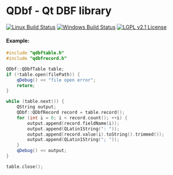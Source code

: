 # QDbf - Qt DBF library
[![Linux Build Status](https://travis-ci.org/IvanPinezhaninov/QDbf.svg?branch=master)](https://travis-ci.org/IvanPinezhaninov/QDbf)
[![Windows Build Status](https://ci.appveyor.com/api/projects/status/github/IvanPinezhaninov/qdbf?svg=true)](https://ci.appveyor.com/project/IvanPinezhaninov/qdbf)
[![LGPL v2.1 License](https://img.shields.io/badge/license-lgpl%20v2.1-blue.svg?style=flat)](https://www.gnu.org/licenses/lgpl-2.1)

#### Example:
```c++
#include "qdbftable.h"
#include "qdbfrecord.h"

QDbf::QDbfTable table;
if (!table.open(filePath)) {
    qDebug() << "file open error";
    return;
}

while (table.next()) {
    QString output;
    QDbf::QDbfRecord record = table.record(); 
    for (int i = 0; i < record.count(); ++i) {
        output.append(record.fieldName(i));
        output.append(QLatin1String(": "));
        output.append(record.value(i).toString().trimmed());
        output.append(QLatin1String("; "));
    } 
    qDebug() << output;
}

table.close();
```
